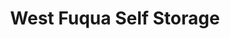 ---
title: "West Fuqua Self Storage"
url: /houston/west-fuqua-self-storage/
shop: storage rental
---